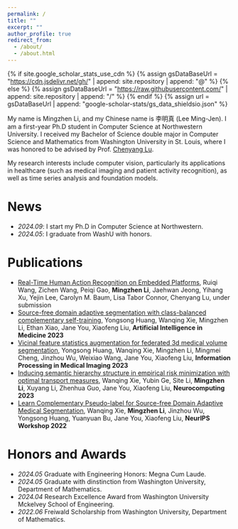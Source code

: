 ```yaml
---
permalink: /
title: ""
excerpt: ""
author_profile: true
redirect_from: 
  - /about/
  - /about.html
---
```


{% if site.google_scholar_stats_use_cdn %}
{% assign gsDataBaseUrl = "https://cdn.jsdelivr.net/gh/" | append: site.repository | append: "@" %}
{% else %}
{% assign gsDataBaseUrl = "https://raw.githubusercontent.com/" | append: site.repository | append: "/" %}
{% endif %}
{% assign url = gsDataBaseUrl | append: "google-scholar-stats/gs_data_shieldsio.json" %}

<span class='anchor' id='about-me'></span>

My name is Mingzhen Li, and my Chinese name is 李明真 (Lee Ming-Jen). I am a first-year Ph.D student in Computer Science at Northwestern University. I received my Bachelor of Science double major in Computer Science and Mathematics from Washington University in St. Louis, where I was honored to be advised by Prof. <a href='https://www.cse.wustl.edu/~lu/'>Chenyang Lu</a>.

My research interests include computer vision, particularly its applications in healthcare (such as medical imaging and patient activity recognition), as well as time series analysis and foundation models.


# News
- *2024.09*: I start my Ph.D in Computer Science at Northwestern. 
- *2024.05*: I graduate from WashU with honors. 

# Publications 
- [Real-Time Human Action Recognition on Embedded Platforms](https://arxiv.org/abs/2409.05662), Ruiqi Wang, Zichen Wang, Peiqi Gao, **Mingzhen Li**, Jaehwan Jeong, Yihang Xu, Yejin Lee, Carolyn M. Baum, Lisa Tabor Connor, Chenyang Lu, under submission
- [Source-free domain adaptive segmentation with class-balanced complementary self-training](https://www.sciencedirect.com/science/article/pii/S0933365723002087), Yongsong Huang, Wanqing Xie, Mingzhen Li, Ethan Xiao, Jane You, Xiaofeng Liu, **Artificial Intelligence in Medicine 2023**
- [Vicinal feature statistics augmentation for federated 3d medical volume segmentation](https://link.springer.com/chapter/10.1007/978-3-031-34048-2_28), Yongsong Huang, Wanqing Xie, Mingzhen Li, Mingmei Cheng, Jinzhou Wu, Weixiao Wang, Jane You, Xiaofeng Liu, **Information Processing in Medical Imaging 2023**
- [Inducing semantic hierarchy structure in empirical risk minimization with optimal transport measures](https://www.sciencedirect.com/science/article/pii/S0925231223001315), Wanqing Xie, Yubin Ge, Site Li, **Mingzhen Li**, Xuyang Li, Zhenhua Guo, Jane You, Xiaofeng Liu, **Neurocomputing 2023**
- [Learn Complementary Pseudo-label for Source-free Domain Adaptive Medical Segmentation](https://github.comhttps://www.cse.cuhk.edu.hk/~qdou/public/medneurips2022/7.pdf), Wanqing Xie, **Mingzhen Li**, Jinzhou Wu, Yongsong Huang, Yuanyuan Bu, Jane You, Xiaofeng Liu, **NeurIPS Workshop 2022**

# Honors and Awards
- *2024.05* Graduate with Engineering Honors: Megna Cum Laude.
- *2024.05* Graduate with dinstinction from Washington University, Department of Mathematics.
- *2024.04* Research Excellence Award from Washington University Mckelvey School of Engineering.
- *2022.06* Freiwald Scholarship from Washington University, Department of Mathematics.


